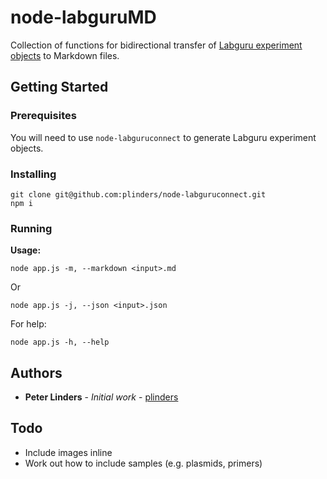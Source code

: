 # node-labguruMD

Collection of functions for bidirectional transfer of [Labguru experiment objects](https://github.com/plinders/node-labguruconnect) to Markdown files.

## Getting Started


### Prerequisites

You will need to use `node-labguruconnect` to generate Labguru experiment objects.

### Installing


```
git clone git@github.com:plinders/node-labguruconnect.git
npm i
```

### Running

**Usage:**

```
node app.js -m, --markdown <input>.md
```

Or

```
node app.js -j, --json <input>.json
```

For help:

```
node app.js -h, --help
```

## Authors

* **Peter Linders** - *Initial work* - [plinders](https://github.com/plinders)

## Todo

* Include images inline
* Work out how to include samples (e.g. plasmids, primers)